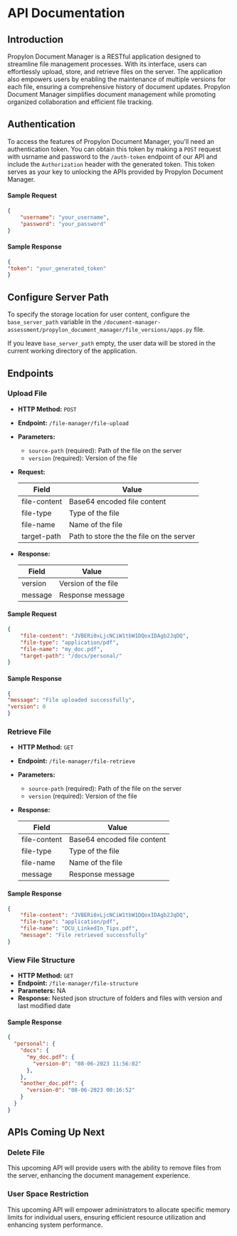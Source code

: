 # API Documentation

## Introduction

Propylon Document Manager is a RESTful application designed to streamline file management processes. With its 
 interface, users can effortlessly upload, store, and retrieve files on the server. 
The application also empowers users by enabling the maintenance of multiple versions for each file, ensuring a 
comprehensive history of document updates. Propylon Document Manager simplifies document management while promoting 
organized collaboration and efficient file tracking.


## Authentication

To access the features of Propylon Document Manager, you'll need an authentication token. You can obtain this token by 
making a `POST` request with usrname and password to the `/auth-token` endpoint of our API and include the `Authorization` header with the 
generated token. This token serves as your key to unlocking the APIs provided by Propylon Document Manager.

#### Sample Request
```json
{
    "username": "your_username",
    "password": "your_password"
}
```

#### Sample Response
```json
{
"token": "your_generated_token"
}
```


[//]: # (## Base URL)

[//]: # ()
[//]: # (The base URL for all API endpoints is `https://api.example.com`.)

## Configure Server Path

To specify the storage location for user content, configure the `base_server_path` variable in the 
`/document-manager-assessment/propylon_document_manager/file_versions/apps.py` file.

If you leave `base_server_path` empty, the user data will be stored in the current working directory of the application.

## Endpoints

### Upload File

- **HTTP Method:** `POST`
- **Endpoint:** `/file-manager/file-upload`
- **Parameters:**
    - `source-path` (required): Path of the file on the server
    - `version` (required): Version of the file
- **Request:**

  | Field        | Value                               |
  |-------------------------------------|-----------------------------|
  | file-content | Base64 encoded file content         |
  | file-type    | Type of the file                    |
  | file-name    | Name of the file                    |
  | target-path            | Path to store the the file on the server |

- **Response:**

  | Field    | Value               |
  |----------|---------------------|
  | version  | Version of the file |
  | message  | Response message    |

#### Sample Request
```json
{
    "file-content": "JVBERi0xLjcNCiW1tbW1DQoxIDAgb2JqDQ",
    "file-type": "application/pdf",
    "file-name": "my_doc.pdf",
    "target-path": "/docs/personal/"
}
```

#### Sample Response
```json
{
"message": "File uploaded successfully",
"version": 0
}
```

### Retrieve File

- **HTTP Method:** `GET`
- **Endpoint:** `/file-manager/file-retrieve`
- **Parameters:**
    - `source-path` (required): Path of the file on the server
    - `version` (required): Version of the file
- **Response:**
    
    | Field        | Value                      |
    |----------------------------|--------------------------|
    | file-content | Base64 encoded file content |
    | file-type    | Type of the file           |
    | file-name    | Name of the file           |
    | message      | Response message           |

#### Sample Response
```json
{
    "file-content": "JVBERi0xLjcNCiW1tbW1DQoxIDAgb2JqDQ",
    "file-type": "application/pdf",
    "file-name": "DCU_LinkedIn_Tips.pdf",
    "message": "File retrieved successfully"
}
```

### View File Structure

- **HTTP Method:** `GET`
- **Endpoint:** `/file-manager/file-structure`
- **Parameters:** NA
- **Response:** Nested json structure of folders and files with version and last modified date

#### Sample Response

```json
{
  "personal": {
    "docs": {
      "my_doc.pdf": {
        "version-0": "08-06-2023 11:56:02"
      },
    },
    "another_doc.pdf": {
      "version-0": "08-06-2023 00:16:52"
    }
  }
}
```

## APIs Coming Up Next

### Delete File
This upcoming API will provide users with the ability to remove files from the server, enhancing the 
document management experience.

### User Space Restriction
This upcoming API will empower administrators to allocate specific memory limits for individual users, ensuring 
efficient resource utilization and enhancing system performance.